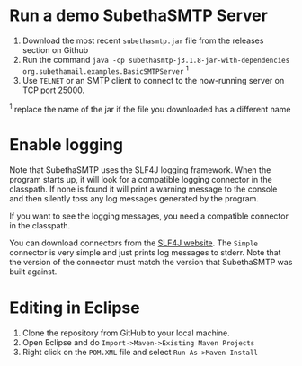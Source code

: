# Run a demo SubethaSMTP Server #

1. Download the most recent `subethasmtp.jar` file from the releases section on Github
2. Run the command `java -cp subethasmtp-j3.1.8-jar-with-dependencies org.subethamail.examples.BasicSMTPServer` <sup>1</sup>
3. Use `TELNET` or an SMTP client to connect to the now-running server on TCP port 25000.

<sup>1</sup> replace the name of the jar if the file you downloaded has a different name

# Enable logging #

Note that SubethaSMTP uses the SLF4J logging framework. When the program starts up, it will look for a compatible logging connector in the classpath. If none is found it will print a warning message to the console and then silently toss any log messages generated by the program.   

If you want to see the logging messages, you need a compatible connector in the classpath. 

You can download connectors from the [SLF4J website](http://www.slf4j.org/download.html). The `Simple` connector is very simple and just prints log messages to stderr.  Note that the version of the connector must match the version that SubethaSMTP was built against. 
  

# Editing in Eclipse

1. Clone the repository from GitHub to your local machine. 
2. Open Eclipse and do `Import->Maven->Existing Maven Projects`
3. Right click on the `POM.XML` file and select `Run As->Maven Install`

